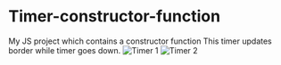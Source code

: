 # Timer-constructor-function
My JS project which contains a constructor function
This timer updates border while timer goes down.
![Timer 1](https://user-images.githubusercontent.com/70946845/111374237-e981e380-86ad-11eb-9e5c-62cf4c159aa4.png)
![Timer 2](https://user-images.githubusercontent.com/70946845/111374441-2a79f800-86ae-11eb-8a47-dcfb9aabc66d.png)
